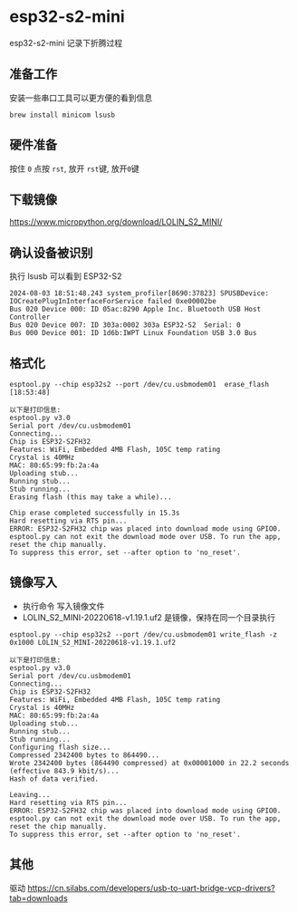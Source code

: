 # esp32-s2-mini
esp32-s2-mini 记录下折腾过程

## 准备工作
安装一些串口工具可以更方便的看到信息
```
brew install minicom lsusb
```
## 硬件准备
按住 `0` 点按 `rst`, 放开 `rst`键, 放开`0`键

## 下载镜像
https://www.micropython.org/download/LOLIN_S2_MINI/
## 确认设备被识别
执行 lsusb 可以看到 ESP32-S2
```
2024-08-03 18:51:48.243 system_profiler[8690:37823] SPUSBDevice: IOCreatePlugInInterfaceForService failed 0xe00002be
Bus 020 Device 000: ID 05ac:8290 Apple Inc. Bluetooth USB Host Controller
Bus 020 Device 007: ID 303a:0002 303a ESP32-S2  Serial: 0
Bus 000 Device 001: ID 1d6b:IWPT Linux Foundation USB 3.0 Bus
```
## 格式化
```
esptool.py --chip esp32s2 --port /dev/cu.usbmodem01  erase_flash          [18:53:48]

以下是打印信息:
esptool.py v3.0
Serial port /dev/cu.usbmodem01
Connecting...
Chip is ESP32-S2FH32
Features: WiFi, Embedded 4MB Flash, 105C temp rating
Crystal is 40MHz
MAC: 80:65:99:fb:2a:4a
Uploading stub...
Running stub...
Stub running...
Erasing flash (this may take a while)...

Chip erase completed successfully in 15.3s
Hard resetting via RTS pin...
ERROR: ESP32-S2FH32 chip was placed into download mode using GPIO0.
esptool.py can not exit the download mode over USB. To run the app, reset the chip manually.
To suppress this error, set --after option to 'no_reset'.
```
## 镜像写入
- 执行命令 写入镜像文件
- LOLIN_S2_MINI-20220618-v1.19.1.uf2 是镜像，保持在同一个目录执行
```
esptool.py --chip esp32s2 --port /dev/cu.usbmodem01 write_flash -z 0x1000 LOLIN_S2_MINI-20220618-v1.19.1.uf2

以下是打印信息:
esptool.py v3.0
Serial port /dev/cu.usbmodem01
Connecting...
Chip is ESP32-S2FH32
Features: WiFi, Embedded 4MB Flash, 105C temp rating
Crystal is 40MHz
MAC: 80:65:99:fb:2a:4a
Uploading stub...
Running stub...
Stub running...
Configuring flash size...
Compressed 2342400 bytes to 864490...
Wrote 2342400 bytes (864490 compressed) at 0x00001000 in 22.2 seconds (effective 843.9 kbit/s)...
Hash of data verified.

Leaving...
Hard resetting via RTS pin...
ERROR: ESP32-S2FH32 chip was placed into download mode using GPIO0.
esptool.py can not exit the download mode over USB. To run the app, reset the chip manually.
To suppress this error, set --after option to 'no_reset'.
```
## 其他
驱动 https://cn.silabs.com/developers/usb-to-uart-bridge-vcp-drivers?tab=downloads

